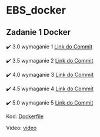 # EBS_docker

## Zadanie 1 Docker

:heavy_check_mark: 3.0 wymaganie 1 [Link do Commit](https://github.com/ChristianCitterio/EBS_docker/commit/df264854e72ab06f604d415a09b0b715f19300eb)

:heavy_check_mark: 3.5 wymaganie 2 [Link do Commit](https://github.com/ChristianCitterio/EBS_docker/commit/df264854e72ab06f604d415a09b0b715f19300eb)

:heavy_check_mark: 4.0 wymaganie 3 [Link do Commit](https://github.com/ChristianCitterio/EBS_docker/commit/df264854e72ab06f604d415a09b0b715f19300eb)

:heavy_check_mark: 4.5 wymaganie 4 [Link do Commit](https://github.com/ChristianCitterio/EBS_docker/commit/6a0a0e38da810701ea68be13458f56b50b2c812c)

:heavy_check_mark: 5.0 wymaganie 5 [Link do Commit](https://github.com/ChristianCitterio/EBS_docker/commit/df264854e72ab06f604d415a09b0b715f19300eb)

Kod: [Dockerfile](https://github.com/ChristianCitterio/EBS_docker/blob/main/Dockerfile)

Video: [video](https://www.youtube.com/watch?v=_B0RYph4E18)
